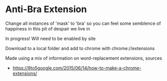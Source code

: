 # Anti-Bra Extension
Change all instances of 'mask' to 'bra' so you can feel some semblence of happiness in this pit of despair we live in

In progress! Will need to be enabled by site

Download to a local folder and add to chrome with chrome://extensions

Made using a mix of information on word-replacement extensions, sources
+ https://9to5google.com/2015/06/14/how-to-make-a-chrome-extensions/
